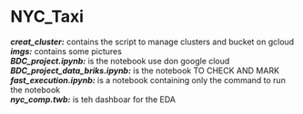 # NYC_Taxi

***creat_cluster:*** contains the script to manage clusters and bucket on gcloud
\
***imgs:*** contains some pictures
\
***BDC_project.ipynb:*** is the notebook use don google cloud
\
***BDC_project_data_briks.ipynb:*** is the notebook TO CHECK AND MARK
\
***fast_execution.ipynb:*** is a notebook containing only the command to run the notebook
\
***nyc_comp.twb:*** is teh dashboar for the EDA
